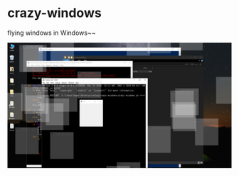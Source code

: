 # crazy-windows
flying windows in Windows~~

![image](https://github.com/SuperKenVery/crazy-windows/blob/master/thumbnail.png)
